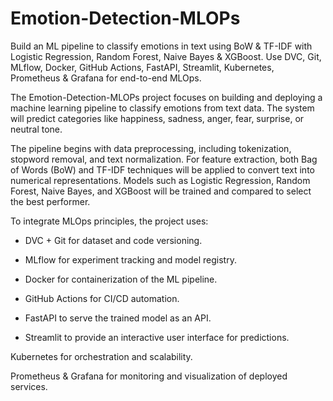 # Emotion-Detection-MLOPs
Build an ML pipeline to classify emotions in text using BoW &amp; TF-IDF with Logistic Regression, Random Forest, Naive Bayes &amp; XGBoost. Use DVC, Git, MLflow, Docker, GitHub Actions, FastAPI, Streamlit, Kubernetes, Prometheus &amp; Grafana for end-to-end MLOps.


The Emotion-Detection-MLOPs project focuses on building and deploying a machine learning pipeline to classify emotions from text data. The system will predict categories like happiness, sadness, anger, fear, surprise, or neutral tone.

The pipeline begins with data preprocessing, including tokenization, stopword removal, and text normalization. For feature extraction, both Bag of Words (BoW) and TF-IDF techniques will be applied to convert text into numerical representations. Models such as Logistic Regression, Random Forest, Naive Bayes, and XGBoost will be trained and compared to select the best performer.

To integrate MLOps principles, the project uses:

- DVC + Git for dataset and code versioning.

- MLflow for experiment tracking and model registry.

- Docker for containerization of the ML pipeline.

- GitHub Actions for CI/CD automation.

- FastAPI to serve the trained model as an API.

- Streamlit to provide an interactive user interface for predictions.

Kubernetes for orchestration and scalability.

Prometheus & Grafana for monitoring and visualization of deployed services.
